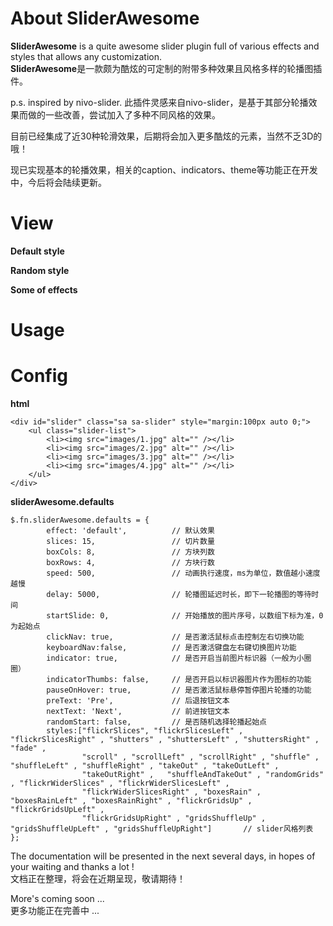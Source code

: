 # About SliderAwesome
<b>SliderAwesome</b> is a quite awesome slider plugin full of various effects and styles that allows any customization. <br/>
<b>SliderAwesome</b>是一款颇为酷炫的可定制的附带多种效果且风格多样的轮播图插件。
<p>p.s. inspired by nivo-slider. 此插件灵感来自nivo-slider，是基于其部分轮播效果而做的一些改善，尝试加入了多种不同风格的效果。</p>
<p>目前已经集成了近30种轮滑效果，后期将会加入更多酷炫的元素，当然不乏3D的哦！</p>
<p>现已实现基本的轮播效果，相关的caption、indicators、theme等功能正在开发中，今后将会陆续更新。</p>

# View
<b>Default style</b>

<b>Random style</b>

<b>Some of effects</b>


# Usage


# Config
<b>html</b>
```
<div id="slider" class="sa sa-slider" style="margin:100px auto 0;">
    <ul class="slider-list">
        <li><img src="images/1.jpg" alt="" /></li>
        <li><img src="images/2.jpg" alt="" /></li>
        <li><img src="images/3.jpg" alt="" /></li>
        <li><img src="images/4.jpg" alt="" /></li>
    </ul>
</div>
```
<b>sliderAwesome.defaults</b>
```
$.fn.sliderAwesome.defaults = {
        effect: 'default',          // 默认效果
        slices: 15,                 // 切片数量
        boxCols: 8,                 // 方块列数
        boxRows: 4,                 // 方块行数
        speed: 500,                 // 动画执行速度，ms为单位，数值越小速度越慢
        delay: 5000,                // 轮播图延迟时长，即下一轮播图的等待时间
        startSlide: 0,              // 开始播放的图片序号，以数组下标为准，0为起始点
        clickNav: true,             // 是否激活鼠标点击控制左右切换功能
        keyboardNav:false,          // 是否激活键盘左右键切换图片功能
        indicator: true,            // 是否开启当前图片标识器（一般为小圈圈）
        indicatorThumbs: false,     // 是否开启以标识器图片作为图标的功能
        pauseOnHover: true,         // 是否激活鼠标悬停暂停图片轮播的功能    
        preText: 'Pre',             // 后退按钮文本
        nextText: 'Next',           // 前进按钮文本
        randomStart: false,         // 是否随机选择轮播起始点
        styles:["flickrSlices", "flickrSlicesLeft" , "flickrSlicesRight" , "shutters" , "shuttersLeft" , "shuttersRight" , "fade" ,   
                "scroll" , "scrollLeft" , "scrollRight" , "shuffle" , "shuffleLeft" , "shuffleRight" , "takeOut" , "takeOutLeft" , 
                "takeOutRight" ,   "shuffleAndTakeOut" , "randomGrids" , "flickrWiderSlices" , "flickrWiderSlicesLeft" , 
                "flickrWiderSlicesRight" , "boxesRain" , "boxesRainLeft" , "boxesRainRight" , "flickrGridsUp" , "flickrGridsUpLeft" , 
                "flickrGridsUpRight" , "gridsShuffleUp" , "gridsShuffleUpLeft" , "gridsShuffleUpRight"]       // slider风格列表
};
```
The documentation will be presented in the next several days, in hopes of your waiting and thanks a lot ! <br/>
文档正在整理，将会在近期呈现，敬请期待！

More's coming soon ... <br/>
更多功能正在完善中 ...
